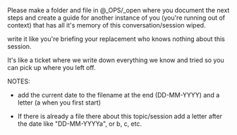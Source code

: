 Please make a folder and file in @_OPS/_open where you document the next steps and create a guide for another instance of you (you're running out of context) that has all it's memory of this conversation/session wiped.

write it like you're briefing your replacement who knows nothing about this session.

It's like a ticket where we write down everything we know and tried so you can pick up where you left off.

NOTES:

* add the current date to the filename at the end (DD-MM-YYYY) and a letter (a when you first start)

* If there is already a file there about this topic/session add a letter after the date like "DD-MM-YYYYa", or b, c, etc.
